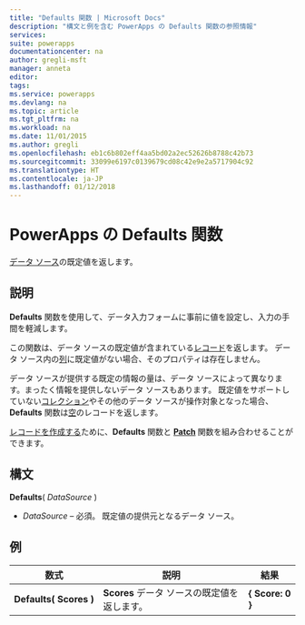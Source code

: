 ```yaml
---
title: "Defaults 関数 | Microsoft Docs"
description: "構文と例を含む PowerApps の Defaults 関数の参照情報"
services: 
suite: powerapps
documentationcenter: na
author: gregli-msft
manager: anneta
editor: 
tags: 
ms.service: powerapps
ms.devlang: na
ms.topic: article
ms.tgt_pltfrm: na
ms.workload: na
ms.date: 11/01/2015
ms.author: gregli
ms.openlocfilehash: eb1c6b802eff4aa5bd02a2ec52626b8788c42b73
ms.sourcegitcommit: 33099e6197c0139679cd08c42e9e2a5717904c92
ms.translationtype: HT
ms.contentlocale: ja-JP
ms.lasthandoff: 01/12/2018
---
```

# <a name="defaults-function-in-powerapps"></a>PowerApps の Defaults 関数
[データ ソース](../working-with-data-sources.md)の既定値を返します。  

## <a name="description"></a>説明
**Defaults** 関数を使用して、データ入力フォームに事前に値を設定し、入力の手間を軽減します。

この関数は、データ ソースの既定値が含まれている[レコード](../working-with-tables.md#records)を返します。  データ ソース内の[列](../working-with-tables.md#columns)に既定値がない場合、そのプロパティは存在しません。

データ ソースが提供する既定の情報の量は、データ ソースによって異なります。まったく情報を提供しないデータ ソースもあります。  既定値をサポートしていない[コレクション](../working-with-data-sources.md#collections)やその他のデータ ソースが操作対象となった場合、**Defaults** 関数は[空](function-isblank-isempty.md)のレコードを返します。

[レコードを作成する](../working-with-data-sources.md)ために、**Defaults** 関数と **[Patch](function-patch.md)** 関数を組み合わせることができます。

## <a name="syntax"></a>構文
**Defaults**( *DataSource* )

* *DataSource* – 必須。 既定値の提供元となるデータ ソース。

## <a name="examples"></a>例
| 数式 | 説明 | 結果 |
| --- | --- | --- |
| **Defaults(&nbsp;Scores&nbsp;)** |**Scores** データ ソースの既定値を返します。 |**{ Score: 0 }** |


